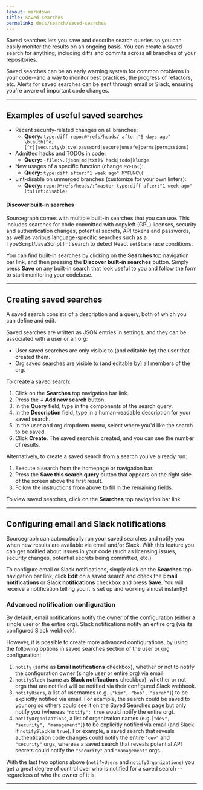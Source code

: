 ```yaml
---
layout: markdown
title: Saved searches
permalink: docs/search/saved-searches
---
```


Saved searches lets you save and describe search queries so you can easily monitor the results on an ongoing basis. You can create a saved search for anything, including diffs and commits across all branches of your repositories.

Saved searches can be an early warning system for common problems in your code--and a way to monitor best practices, the progress of refactors, etc. Alerts for saved searches can be sent through email or Slack, ensuring you're aware of important code changes.

---

## Examples of useful saved searches

- Recent security-related changes on all branches:
  - **Query:** `type:diff repo:@*refs/heads/ after:"5 days ago" \b(auth[^o][^r]|security\b|cve|password|secure|unsafe|perms|permissions)`
- Admitted hacks and TODOs in code:
  - **Query:** `-file:\.(json|md|txt)$ hack|todo|kludge`
- New usages of a specific function (change `MYFUNC`):
  - **Query:** `type:diff after:"1 week ago" MYFUNC\(`
- Lint-disable on unmerged branches (customize for your own linters):
  - **Query:** `repo:@*refs/heads/:^master type:diff after:"1 week ago" (tslint:disable)`

#### Discover built-in searches

Sourcegraph comes with multiple built-in searches that you can use. This includes searches for code committed with copyleft (GPL) licenses, security and authentication changes, potential secrets, API tokens and passwords, as well as various language-specific searches such as a TypeScript/JavaScript lint search to detect React `setState` race conditions.

You can find built-in searches by clicking on the **Searches** top navigation bar link, and then pressing the **Discover built-in searches** button. Simply press **Save** on any built-in search that look useful to you and follow the form to start monitoring your codebase.

---

## Creating saved searches

A saved search consists of a description and a query, both of which you can define and edit.

Saved searches are written as JSON entries in settings, and they can be associated with a user or an org:

- User saved searches are only visible to (and editable by) the user that created them.
- Org saved searches are visible to (and editable by) all members of the org.

To create a saved search:

1.  Click on the **Searches** top navigation bar link.
1.  Press the **+ Add new search** button.
1.  In the **Query** field, type in the components of the search query.
1.  In the **Description** field, type in a human-readable description for your saved search.
1.  In the user and org dropdown menu, select where you'd like the search to be saved.
1.  Click **Create**. The saved search is created, and you can see the number of results.

Alternatively, to create a saved search from a search you've already run:

1.  Execute a search from the homepage or navigation bar.
1.  Press the **Save this search query** button that appears on the right side of the screen above the first result.
1.  Follow the instructions from above to fill in the remaining fields.

To view saved searches, click on the **Searches** top navigation bar link.

---

## Configuring email and Slack notifications

Sourcegraph can automatically run your saved searches and notify you when new results are available via email and/or Slack. With this feature you can get notified about issues in your code (such as licensing issues, security changes, potential secrets being committed, etc.)

To configure email or Slack notifications, simply click on the **Searches** top navigation bar link, click **Edit** on a saved search and check the **Email notifications** or **Slack notifications** checkbox and press **Save**. You will receive a notification telling you it is set up and working almost instantly!

### Advanced notification configuration

By default, email notifications notify the owner of the configuration (either a single user or the entire org). Slack notifications notify an entire org (via its configured Slack webhook).

However, it is possible to create more advanced configurations, by using the following options in saved searches section of the user or org configuration:

1.  `notify` (same as **Email notifications** checkbox), whether or not to notify the configuration owner (single user or entire org) via email.
1.  `notifySlack` (same as **Slack notifications** checkbox), whether or not orgs that are notified will be notified via their configured Slack webhook.
1.  `notifyUsers`, a list of usernames (e.g. `["kim", "bob", "sarah"]`) to be explicitly notified via email. For example, the search could be saved to your org so others could see it on the Saved Searches page but only notify you (whereas `"notify": true` would notify the entire org).
1.  `notifyOrganizations`, a list of organization names (e.g.`["dev", "security", "management"]`) to be explicitly notified via email (and Slack if `notifySlack` is `true`). For example, a saved search that reveals authentication code changes could notify the entire `"dev"` and `"security"` orgs, whereas a saved search that reveals potential API secrets could notify the `"security"` and `"management"` orgs.

With the last two options above (`notifyUsers` and `notifyOrganizations`) you get a great degree of control over who is notified for a saved search -- regardless of who the owner of it is.

---
